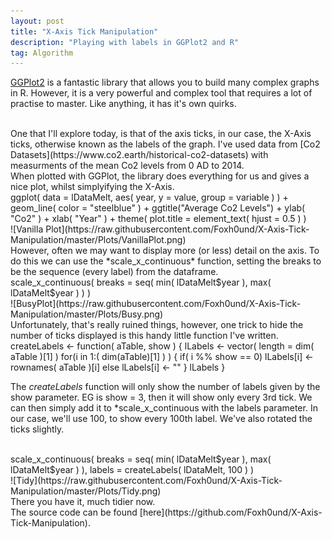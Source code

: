 ```yaml
---
layout: post
title: "X-Axis Tick Manipulation"
description: "Playing with labels in GGPlot2 and R"
tag: Algorithm
---
```

[GGPlot2](https://ggplot2.tidyverse.org/) is a fantastic library that allows you to build many complex graphs in R.
However, it is a very powerful and complex tool that requires a lot of practise to master. Like anything, it has it's own quirks.

<br>
One that I'll explore today, is that of the axis ticks, in our case, the X-Axis ticks, otherwise known as the labels of the graph.
I've used data from [Co2 Datasets](https://www.co2.earth/historical-co2-datasets) with measurments of the mean Co2 levels from 0 AD to 2014.

<br>
When plotted with GGPlot, the library does everything for us and gives a nice plot, whilst simplyifying the X-Axis.

<br>  
  ggplot( data = lDataMelt, aes( year, y = value, group = variable ) ) +
    geom_line( color = "steelblue" ) +
    ggtitle("Average Co2 Levels") +
    ylab( "Co2" ) +
    xlab( "Year" ) +
  theme( plot.title = element_text( hjust = 0.5 ) )
  
<br>
![Vanilla Plot](https://raw.githubusercontent.com/Foxh0und/X-Axis-Tick-Manipulation/master/Plots/VanillaPlot.png)

<br>
However, often we may want to display more (or less) detail on the axis. To do this we can use the *scale_x_continuous* function, setting the breaks to be the sequence (every label) from the dataframe.

<br>
  scale_x_continuous( breaks = seq( min( lDataMelt$year ), max( lDataMelt$year ) ) )
  
<br>
![BusyPlot](https://raw.githubusercontent.com/Foxh0und/X-Axis-Tick-Manipulation/master/Plots/Busy.png)

<br>
Unfortunately, that's really ruined things, however, one trick to hide the number of ticks displayed is this handy little function I've written.

<br>
  createLabels <- function( aTable, show )
  {
    lLabels <- vector( length = dim( aTable )[1] )
    for(i in 1:( dim(aTable)[1] ) )
    {
      if( i %% show == 0)
        lLabels[i] <- rownames( aTable )[i]
      else
        lLabels[i] <- ""
    }
    lLabels
  }
 
 <br>
 
The *createLabels* function will only show the number of labels given by the show parameter. EG is show = 3, then it will show only every 3rd tick.
We can then simply add it to *scale_x_continuous with the labels parameter. In our case, we'll use 100, to show every 100th label. We've also rotated the ticks slightly.

<br>
  scale_x_continuous( breaks = seq( min( lDataMelt$year ), max( lDataMelt$year ) ), labels = createLabels( lDataMelt, 100 ) )

<br>
![Tidy](https://raw.githubusercontent.com/Foxh0und/X-Axis-Tick-Manipulation/master/Plots/Tidy.png)

<br>
There you have it, much tidier now.

<br>
The source code can be found [here](https://github.com/Foxh0und/X-Axis-Tick-Manipulation).









